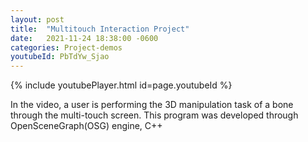 ```yaml
---
layout: post
title:  "Multitouch Interaction Project"
date:   2021-11-24 18:38:00 -0600
categories: Project-demos
youtubeId: PbTdYw_Sjao
---
```


{% include youtubePlayer.html id=page.youtubeId %}

In the video, a user is performing the 3D manipulation task of a bone through the multi-touch screen. 
This program was developed through OpenSceneGraph(OSG) engine, C++